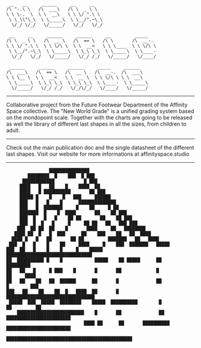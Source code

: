 ```
 __   __     ______     __     __                       
/\ "-.\ \   /\  ___\   /\ \  _ \ \                      
\ \ \-.  \  \ \  __\   \ \ \/ ".\ \                     
 \ \_\\"\_\  \ \_____\  \ \__/".~\_\                    
  \/_/ \/_/   \/_____/   \/_/   \/_/                    
                                                        
 __     __     ______     ______     __         _____   
/\ \  _ \ \   /\  __ \   /\  == \   /\ \       /\  __-. 
\ \ \/ ".\ \  \ \ \/\ \  \ \  __<   \ \ \____  \ \ \/\ \
 \ \__/".~\_\  \ \_____\  \ \_\ \_\  \ \_____\  \ \____-
  \/_/   \/_/   \/_____/   \/_/ /_/   \/_____/   \/____/
                                                        
 ______     ______     ______     _____     ______      
/\  ___\   /\  == \   /\  __ \   /\  __-.  /\  ___\     
\ \ \__ \  \ \  __<   \ \  __ \  \ \ \/\ \ \ \  __\     
 \ \_____\  \ \_\ \_\  \ \_\ \_\  \ \____-  \ \_____\   
  \/_____/   \/_/ /_/   \/_/\/_/   \/____/   \/_____/   
```
______________________________________________________________________________________________________________________________________________                                                                                    
                                                                                                                                                                                                                                                                  
Collaborative project from the Future Footwear Department of the Affinity Space collective.
The "New World Grade" is a unified grading system based on the mondopoint scale. 
Together with the charts are going to be released as well the library of different last shapes in all the sizes, from children to adult.
______________________________________________________________________________________________________________________________________________

Check out the main publication doc and the single datasheet of the different last shapes.
Visit our website for more informations at affinityspace.studio
______________________________________________________________________________________________________________________________________________
```
                ███████████████                                                           
        ████████  █    ███  █ ███                                                         
      ████████████           █ ███                                                        
     ████   █   ██    █    ████  ██                                                       
     ████   █ ██████████       ██ ███                                                     
     █████ █    █    █   ███     ██████                                                   
     ███   █   █    █      ██████████████                                                 
     ███   █  ███████     █    ██     █ ██                                                
     ███████  █    █  ████       ██    ██ ███                                             
     ███  █   █   █    ██ ██       ██    ██ ███                                           
     ███  █  █   █     █     ██ ██   ██   ███ ███                                         
    ███  ██ ██  ██    █       ████     ██   ████████                                      
   ████ ██  █   █  ███      ██    ███    ██   ██  ████                                    
  ████ █   █   ██       ██ ██         ███████   ██   ████                                 
 ███  █   █    █    ██     ████     █    ███  ███████   █████                             
███  ██   █    █    █     █    █████        ████████████████████████████████              
██  ██████████ █    █            █████    ██ █████      ██                █████████       
██   ██   █     █ ███    █       █       ██             █                    ██     ████  
██   ██    ██   ██  ██████      ██       █              ██                    █        ███
███   ██    ██    ██  █   ████  ██       █               █████████████████████████████████
 █████  ███  █████  ████████    █████  ██████████        █                   ██         ██
    █████████████████████████    █       ██              ██       ████████████████████████
                             ████ ██      ██       ██████████   ████████████████████████  
                                 ███████████████████████████████████████████████
```
